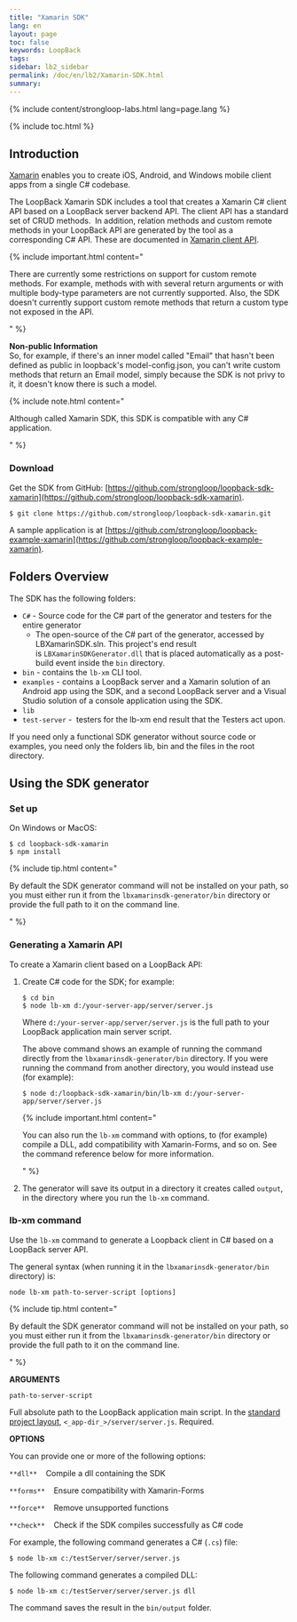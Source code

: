 ```yaml
---
title: "Xamarin SDK"
lang: en
layout: page
toc: false
keywords: LoopBack
tags:
sidebar: lb2_sidebar
permalink: /doc/en/lb2/Xamarin-SDK.html
summary:
---
```

{% include content/strongloop-labs.html lang=page.lang %}

{% include toc.html %}

## Introduction

[Xamarin](http://xamarin.com/) enables you to create iOS, Android, and Windows mobile client apps from a single C# codebase.

The LoopBack Xamarin SDK includes a tool that creates a Xamarin C# client API based on a LoopBack server backend API. The client API has a standard set of CRUD methods. 
In addition, relation methods and custom remote methods in your LoopBack API are generated by the tool as a corresponding C# API.
These are documented in [Xamarin client API](Xamarin-client-API.html).

{% include important.html content="

There are currently some restrictions on support for custom remote methods.
For example, methods with with several return arguments or with multiple body-type parameters are not currently supported.
Also, the SDK doesn't currently support custom remote methods that return a custom type not exposed in the API. 

" %}

<div class="sl-hidden"><strong>Non-public Information</strong><br>So, for example, if there's an inner model called "Email" that hasn't been defined as public in loopback's&nbsp;model-config.json, you can't write custom methods that return an Email model, simply because the
  SDK is not privy to it, it doesn't know there is such a model.</div>

{% include note.html content="

Although called Xamarin SDK, this SDK is compatible with any C# application.

" %}

### Download

Get the SDK from GitHub: [https://github.com/strongloop/loopback-sdk-xamarin](https://github.com/strongloop/loopback-sdk-xamarin).

```shell
$ git clone https://github.com/strongloop/loopback-sdk-xamarin.git
```

A sample application is at [https://github.com/strongloop/loopback-example-xamarin](https://github.com/strongloop/loopback-example-xamarin).

## Folders Overview

The SDK has the following folders:

* `C#` - Source code for the C# part of the generator and testers for the entire generator
  * The open-source of the C# part of the generator, accessed by LBXamarinSDK.sln.
    This project's end result is `LBXamarinSDKGenerator.dll` that is placed automatically as a post-build event inside the `bin` directory. 
* `bin` - contains the `lb-xm` CLI tool.
* `examples` - contains a LoopBack server and a Xamarin solution of an Android app using the SDK, and a second LoopBack server and a Visual Studio solution of a console application using the SDK.
* `lib`
* `test-server` -  testers for the lb-xm end result that the Testers act upon.

If you need only a functional SDK generator without source code or examples, you need only the folders lib, bin and the files in the root directory.

## Using the SDK generator

### Set up

On Windows or MacOS:

```shell
$ cd loopback-sdk-xamarin
$ npm install
```

{% include tip.html content="

By default the SDK generator command will not be installed on your path, so you must either run it from the `lbxamarinsdk-generator/bin`
directory or provide the full path to it on the command line.

" %}

### Generating a Xamarin API

To create a Xamarin client based on a LoopBack API:

1.  Create C# code for the SDK; for example:

    ```shell
    $ cd bin
    $ node lb-xm d:/your-server-app/server/server.js
    ```

    Where `d:/your-server-app/server/server.js` is the full path to your LoopBack application main server script.

    The above command shows an example of running the command directly from the `lbxamarinsdk-generator/bin` directory.
    If you were running the command from another directory, you would instead use (for example):

    ```shell
    $ node d:/loopback-sdk-xamarin/bin/lb-xm d:/your-server-app/server/server.js
    ```

    {% include important.html content="

    You can also run the `lb-xm` command with options, to (for example) compile a DLL, add compatibility with Xamarin-Forms, and so on.
    See the command reference below for more information.

    " %}

2.  The generator will save its output in a directory it creates called `output`, in the directory where you run the `lb-xm` command. 

### lb-xm command

Use the `lb-xm` command to generate a Loopback client in C# based on a LoopBack server API.

The general syntax (when running it in the `lbxamarinsdk-generator/bin` directory) is:

`node lb-xm path-to-server-script [options]`

{% include tip.html content="

By default the SDK generator command will not be installed on your path, so you must either run it from the
`lbxamarinsdk-generator/bin` directory or provide the full path to it on the command line.

" %}

**ARGUMENTS**

`path-to-server-script`

Full absolute path to the LoopBack application main script.
In the [standard project layout](Project-layout-reference.html), `<_app-dir_>/server/server.js`. Required. 

**OPTIONS**

You can provide one or more of the following options:

`**dll**`   
Compile a dll containing the SDK

`**forms**`   
Ensure compatibility with Xamarin-Forms

`**force**`   
Remove unsupported functions

`**check**`   
Check if the SDK compiles successfully as C# code

For example, the following command generates a C# (`.cs`) file:

```shell
$ node lb-xm c:/testServer/server/server.js
```

The following command generates a compiled DLL:

```shell
$ node lb-xm c:/testServer/server/server.js dll
```

The command saves the result in the `bin/output` folder.
